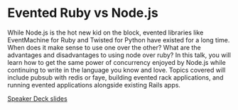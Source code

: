 # Evented Ruby vs Node.js

While Node.js is the hot new kid on the block, evented libraries like
EventMachine for Ruby and Twisted for Python have existed for a long
time. When does it make sense to use one over the other? What are the
advantages and disadvantages to using node over ruby? In this talk,
you will learn how to get the same power of concurrency enjoyed by
Node.js while continuing to write in the language you know and
love. Topics covered will include pubsub with redis or faye, building
evented rack applications, and running evented applications alongside
existing Rails apps.

[Speaker Deck slides](http://speakerdeck.com/u/jch/p/evented-ruby-vs-nodejs)
